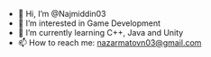 - 👋 Hi, I’m @Najmiddin03
- 👀 I’m interested in Game Development
- 🌱 I’m currently learning C++, Java and Unity
- 📫 How to reach me: nazarmatovn03@gmail.com
